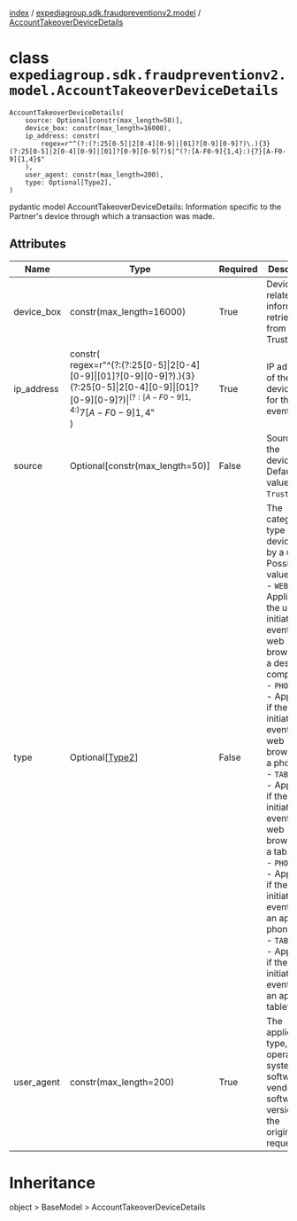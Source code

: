 [index](index.md) / [expediagroup.sdk.fraudpreventionv2.model](expediagroup.sdk.fraudpreventionv2.model.md) / [AccountTakeoverDeviceDetails](AccountTakeoverDeviceDetails.md)
# class `expediagroup.sdk.fraudpreventionv2.model.AccountTakeoverDeviceDetails`
```
AccountTakeoverDeviceDetails(
    source: Optional[constr(max_length=50)],
    device_box: constr(max_length=16000),
    ip_address: constr(
        regex=r"^(?:(?:25[0-5]|2[0-4][0-9]|[01]?[0-9][0-9]?)\.){3}(?:25[0-5]|2[0-4][0-9]|[01]?[0-9][0-9]?)$|^(?:[A-F0-9]{1,4}:){7}[A-F0-9]{1,4}$"
    ),
    user_agent: constr(max_length=200),
    type: Optional[Type2],
)
```

pydantic model AccountTakeoverDeviceDetails: Information specific to the Partner's device through which a transaction was made.



## Attributes
    
    
        
    
        
    
        
    
        
    
        
    

|    Name    |                                                                                     Type                                                                                     | Required |                                                                                                                                                                                                                                                                          Description                                                                                                                                                                                                                                                                          |
|------------|------------------------------------------------------------------------------------------------------------------------------------------------------------------------------|----------|---------------------------------------------------------------------------------------------------------------------------------------------------------------------------------------------------------------------------------------------------------------------------------------------------------------------------------------------------------------------------------------------------------------------------------------------------------------------------------------------------------------------------------------------------------------|
| device_box |                                                                           constr(max_length=16000)                                                                           |   True   |                                                                                                                                                                                                                                                     Device related information retrieved from TrustWidget.                                                                                                                                                                                                                                                    |
| ip_address | constr(<br/>        regex=r"^(?:(?:25[0-5]\|2[0-4][0-9]\|[01]?[0-9][0-9]?)\.){3}(?:25[0-5]\|2[0-4][0-9]\|[01]?[0-9][0-9]?)$\|^(?:[A-F0-9]{1,4}:){7}[A-F0-9]{1,4}$"<br/>    ) |   True   |                                                                                                                                                                                                                                                         IP address of the device used for this event.                                                                                                                                                                                                                                                         |
|   source   |                                                                       Optional[constr(max_length=50)]                                                                        |  False   |                                                                                                                                                                                                                                                   Source of the device_box. Default value is `TrustWidget`.                                                                                                                                                                                                                                                   |
|    type    |                                                                         Optional[[Type2](Type2.md)]                                                                          |  False   | The categorized type of device used by a user. Possible values are:<br/>- `WEBSITE` - Applicable if the user initiated this event from a web browser on a desktop computer.<br/>- `PHONE_WEB` - Applicable if the user initiated this event from a web browser on a phone.<br/>- `TABLET_WEB` - Applicable if the user initiated this event from a web browser on a tablet.<br/>- `PHONE_APP` - Applicable if the user initiated this event from an app on a phone.<br/>- `TABLET_APP` - Applicable if the user initiated this event from an app on a tablet. |
| user_agent |                                                                            constr(max_length=200)                                                                            |   True   |                                                                                                                                                                                                                            The application type, operating system, software vendor, or software version of the originating request.                                                                                                                                                                                                                           |










# Inheritance
object > BaseModel > AccountTakeoverDeviceDetails